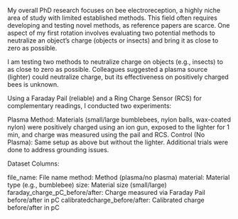 My overall PhD research focuses on bee electroreception, a highly niche area of study with limited established methods. This field often requires developing and testing novel methods, as reference papers are scarce. One aspect of my first rotation involves evaluating two potential methods to neutralize an object’s charge (objects or insects) and bring it as close to zero as possible. 

I am testing two methods to neutralize charge on objects (e.g., insects) to as close to zero as possible. Colleagues suggested a plasma source (lighter) could neutralize charge, but its effectiveness on positively charged bees is unknown.

Using a Faraday Pail (reliable) and a Ring Charge Sensor (RCS) for complementary readings, I conducted two experiments:

Plasma Method: Materials (small/large bumblebees, nylon balls, wax-coated nylon) were positively charged using an ion gun, exposed to the lighter for 1 min, and charge was measured using the pail and RCS.
Control (No Plasma): Same setup as above but without the lighter. Additional trials were done to address grounding issues.

Dataset Columns:

file_name: File name
method: Method (plasma/no plasma)
material: Material type (e.g., bumblebee)
size: Material size (small/large)
faraday_charge_pC_before/after: Charge measured via Faraday Pail before/after in pC
calibratedcharge_before/after: Calibrated charge before/after in pC
